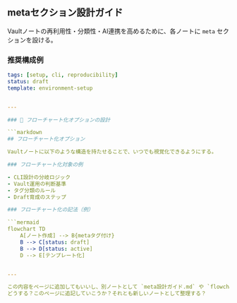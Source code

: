 ## metaセクション設計ガイド

Vaultノートの再利用性・分類性・AI連携を高めるために、各ノートに `meta` セクションを設ける。

### 推奨構成例

```yaml
tags: [setup, cli, reproducibility]
status: draft
template: environment-setup


---

### 🔄 フローチャート化オプションの設計

```markdown
## フローチャート化オプション

Vaultノートに以下のような構造を持たせることで、いつでも視覚化できるようにする。

### フローチャート化対象の例

- CLI設計の分岐ロジック
- Vault運用の判断基準
- タグ分類のルール
- Draft育成のステップ

### フローチャート化の記法（例）

```mermaid
flowchart TD
    A[ノート作成] --> B{metaタグ付け}
    B --> C[status: draft]
    B --> D[status: active]
    D --> E[テンプレート化]


---

この内容をページに追加してもいいし、別ノートとして `meta設計ガイド.md` や `flowchart-templates.md` に分けてもOK。  
どうする？このページに追記していこうか？それとも新しいノートとして整理する？    